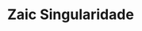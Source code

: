 ---
layout: post
type: post
title: Zaic Singularidade
description: "Desenvolvimento da landing page Singularidade da Zaic Branding utilizando Pug e Sass."
tags: ['Front-end']
type: single
live: "https://singularidade.zaic.com.br/"
permalink: /portfolio/:title/
---